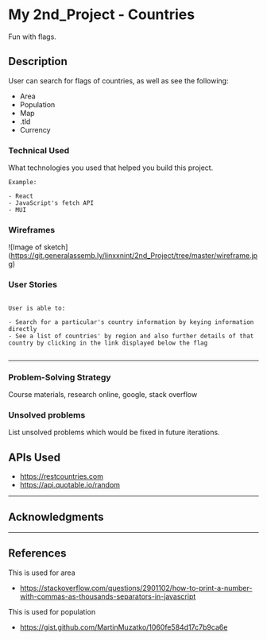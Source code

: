 
# My 2nd_Project - Countries

Fun with flags.

## Description

User can search for flags of countries, as well as see the following: 

- Area 
- Population 
- Map
- .tld
- Currency

### Technical Used
What technologies you used that helped you build this project. 

```
Example:

- React
- JavaScript's fetch API
- MUI

```

### Wireframes


![Image of sketch]
(https://git.generalassemb.ly/linxxnint/2nd_Project/tree/master/wireframe.jpg)

### User Stories


```

User is able to:

- Search for a particular's country information by keying information directly
- See a list of countries' by region and also further details of that country by clicking in the link displayed below the flag


```

---


### Problem-Solving Strategy

Course materials, research online, google, stack overflow

### Unsolved problems

List unsolved problems which would be fixed in future iterations.


## APIs Used

- https://restcountries.com
- https://api.quotable.io/random


---

## Acknowledgments


---

 ## References

This is used for area

 - https://stackoverflow.com/questions/2901102/how-to-print-a-number-with-commas-as-thousands-separators-in-javascript 


This is used for population

- https://gist.github.com/MartinMuzatko/1060fe584d17c7b9ca6e

